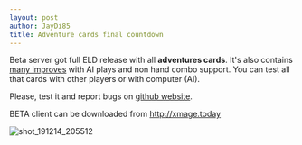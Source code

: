 ```yaml
---
layout: post
author: JayDi85
title: Adventure cards final countdown
---
```

Beta server got full ELD release with all <b>adventures cards</b>. It's also contains [many improves](https://github.com/magefree/mage/pull/6093) with AI plays and non hand combo support. You can test all that cards with other players or with computer (AI).

Please, test it and report bugs on [github website](https://github.com/magefree/mage/issues). 

BETA client can be downloaded from <a href="http://xmage.today">http://xmage.today</a>

![shot_191214_205512](https://user-images.githubusercontent.com/8344157/70851958-69227080-1eb5-11ea-948e-79a7c3ad2faa.png)